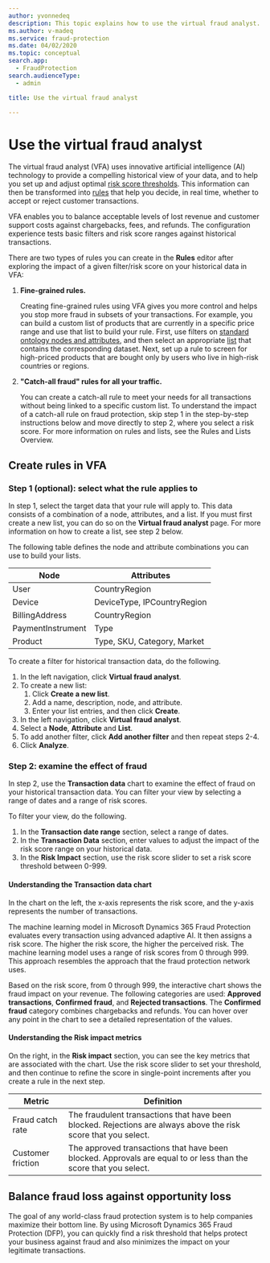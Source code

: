 ```yaml
---
author: yvonnedeq
description: This topic explains how to use the virtual fraud analyst.
ms.author: v-madeq
ms.service: fraud-protection
ms.date: 04/02/2020
ms.topic: conceptual
search.app: 
  - FraudProtection
search.audienceType:
  - admin

title: Use the virtual fraud analyst

---
```


# Use the virtual fraud analyst

The virtual fraud analyst (VFA) uses innovative artificial intelligence (AI) technology to provide a compelling historical view of your data, and to help you set up and adjust optimal [risk score thresholds](scorecard.md). This information can then be transformed into [rules](lists-rules.md) that help you decide, in real time, whether to accept or reject customer transactions.

VFA enables you to balance acceptable levels of lost revenue and customer support costs against chargebacks, fees, and refunds. The configuration experience tests basic filters and risk score ranges against historical transactions.

There are two types of rules you can create in the **Rules** editor after exploring the impact of a given filter/risk score on your historical data in VFA:

1. **Fine-grained rules.**

    Creating fine-grained rules using VFA gives you more control and helps you stop more fraud in subsets of your transactions.
    For example, you can build a custom list of products that are currently in a specific price range and use that list to build your rule. First, use filters on [standard ontology nodes and attributes](graph-explorer.md), and then select an appropriate [list](lists-rules.md) that contains the corresponding dataset. Next, set up a rule to screen for high-priced products that are bought only by users who live in high-risk countries or regions.
    
2. **"Catch-all fraud" rules for all your traffic.**

    You can create a catch-all rule to meet your needs for all transactions without being linked to a specific custom list. To understand the impact of a catch-all rule on fraud protection, skip step 1 in the step-by-step instructions below and move directly to step 2, where you select a risk score. For more information on rules and lists, see the Rules and Lists Overview.

## Create rules in VFA

### Step 1 (optional): select what the rule applies to

In step 1, select the target data that your rule will apply to. This data consists of a combination of a node, attributes, and a list. If you must first create a new list, you can do so on the **Virtual fraud analyst** page. For more information on how to create a list, see step 2 below.

The following table defines the node and attribute combinations you can use to build your lists. 

| Node | Attributes |
|---|---|
| User | CountryRegion |
| Device | DeviceType, IPCountryRegion |
| BillingAddress | CountryRegion |
| PaymentInstrument | Type |
| Product | Type, SKU, Category, Market |

To create a filter for historical transaction data, do the following.

1. In the left navigation, click **Virtual fraud analyst**.
2. To create a new list:
     1. Click **Create a new list**.
     2. Add a name, description, node, and attribute.
     3. Enter your list entries, and then click **Create**.
3. In the left navigation, click **Virtual fraud analyst**.
4. Select a **Node**, **Attribute** and **List**.
5. To add another filter, click **Add another filter** and then repeat steps 2-4.
6. Click **Analyze**.

### Step 2: examine the effect of fraud

In step 2, use the **Transaction data** chart to examine the effect of fraud on your historical transaction data. You can filter your view by selecting a range of dates and a range of risk scores. 

To filter your view, do the following.

1. In the **Transaction date range** section, select a range of dates.
2. In the **Transaction Data** section, enter values to adjust the impact of the risk score range on your historical data.
3. In the **Risk Impact** section, use the risk score slider to set a risk score threshold between 0-999.

#### Understanding the Transaction data chart

In the chart on the left, the x-axis represents the risk score, and the y-axis represents the number of transactions.

The machine learning model in Microsoft Dynamics 365 Fraud Protection evaluates every transaction using advanced adaptive AI. It then assigns a risk score. The higher the risk score, the higher the perceived risk. The machine learning model uses a range of risk scores from 0 through 999. This approach resembles the approach that the fraud protection network uses.

Based on the risk score, from 0 through 999, the interactive chart shows the fraud impact on your revenue. The following categories are used: **Approved transactions**, **Confirmed fraud**, and **Rejected transactions**. The **Confirmed fraud** category combines chargebacks and refunds. You can hover over any point in the chart to see a detailed representation of the values.

#### Understanding the Risk impact metrics

On the right, in the **Risk impact** section, you can see the key metrics that are associated with the chart. Use the risk score slider to set your threshold, and then continue to refine the score in single-point increments after you create a rule in the next step.

| Metric | Definition |
|---|---|
| Fraud catch rate | The fraudulent transactions that have been blocked. Rejections are always above the risk score that you select. |
| Customer friction | The approved transactions that have been blocked. Approvals are equal to or less than the score that you select. |

## Balance fraud loss against opportunity loss

The goal of any world-class fraud protection system is to help companies maximize their bottom line. By using Microsoft Dynamics  365 Fraud Protection (DFP), you can quickly find a risk threshold that helps protect your business against fraud and also minimizes the impact on your legitimate transactions.
